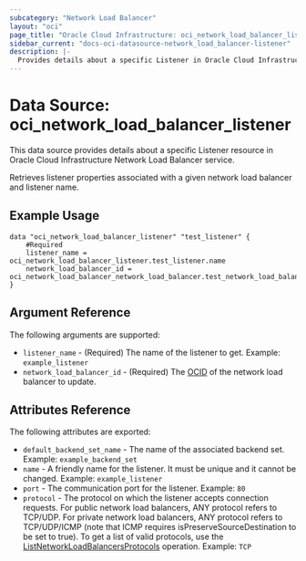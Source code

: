 ```yaml
---
subcategory: "Network Load Balancer"
layout: "oci"
page_title: "Oracle Cloud Infrastructure: oci_network_load_balancer_listener"
sidebar_current: "docs-oci-datasource-network_load_balancer-listener"
description: |-
  Provides details about a specific Listener in Oracle Cloud Infrastructure Network Load Balancer service
---
```


# Data Source: oci_network_load_balancer_listener
This data source provides details about a specific Listener resource in Oracle Cloud Infrastructure Network Load Balancer service.

Retrieves listener properties associated with a given network load balancer and listener name.

## Example Usage

```hcl
data "oci_network_load_balancer_listener" "test_listener" {
	#Required
	listener_name = oci_network_load_balancer_listener.test_listener.name
	network_load_balancer_id = oci_network_load_balancer_network_load_balancer.test_network_load_balancer.id
}
```

## Argument Reference

The following arguments are supported:

* `listener_name` - (Required) The name of the listener to get.  Example: `example_listener` 
* `network_load_balancer_id` - (Required) The [OCID](https://docs.cloud.oracle.com/iaas/Content/General/Concepts/identifiers.htm) of the network load balancer to update.


## Attributes Reference

The following attributes are exported:

* `default_backend_set_name` - The name of the associated backend set.  Example: `example_backend_set` 
* `name` - A friendly name for the listener. It must be unique and it cannot be changed.  Example: `example_listener` 
* `port` - The communication port for the listener.  Example: `80` 
* `protocol` - The protocol on which the listener accepts connection requests. For public network load balancers, ANY protocol refers to TCP/UDP. For private network load balancers, ANY protocol refers to TCP/UDP/ICMP (note that ICMP requires isPreserveSourceDestination to be set to true). To get a list of valid protocols, use the [ListNetworkLoadBalancersProtocols](https://docs.cloud.oracle.com/iaas/api/#/en/NetworkLoadBalancer/20200501/networkLoadBalancerProtocol/ListNetworkLoadBalancersProtocols) operation.  Example: `TCP` 

